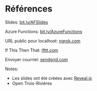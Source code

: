 # Références

Slides: [bit.ly/AFSlides](http://bit.ly/AFSlides)

Azure Functions: [bit.ly/AzureFunctions](http://bit.ly/AzureFunctions)

URL public pour localhost: [ngrok.com](https://ngrok.com/)

If This Then That: [ifttt.com](https://ifttt.com/)

Envoyer courriel: [sendgrid.com](https://sendgrid.com/)

Notes:
- Les slides ont été créées avec [Reveal.js](https://revealjs.com/#/)
- Open Trois-Rivières
